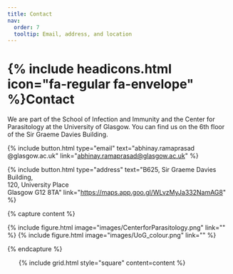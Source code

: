 ```yaml
---
title: Contact
nav:
  order: 7
  tooltip: Email, address, and location
---
```


# {% include headicons.html icon="fa-regular fa-envelope" %}Contact

We are part of the School of Infection and Immunity and the Center for Parasitology at the University of Glasgow. You can find us on the 6th floor of the Sir Graeme Davies Building.

{%
  include button.html
  type="email"
  text="abhinay.ramaprasad<br>@glasgow.ac.uk"
  link="abhinay.ramaprasad@glasgow.ac.uk"
%}

{%
  include button.html
  type="address"
  text="B625, Sir Graeme Davies Building,<br>120, University Place<br>Glasgow G12 8TA" 
  link="https://maps.app.goo.gl/WLvzMyJa332NamAG8"
%}

{% capture content %}

{% include figure.html image="images/CenterforParasitology.png" link="" %}
{% include figure.html image="images/UoG_colour.png" link="" %}

{% endcapture %}

<div style="width: 90%; max-width: 800px; margin: 0 auto;">
  {% include grid.html style="square" content=content %}
</div>

